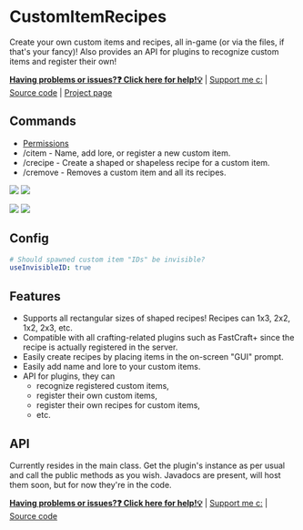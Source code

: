 # CustomItemRecipes
Create your own custom items and recipes, all in-game (or via the files, if that's your fancy)! Also provides an API for plugins to recognize custom items and register their own!

[**Having problems or issues?❓ Click here for help!💡**](../../issues) | [Support me c:](https://r.robomwm.com/patreon) | [Source code](../../) | [Project page](https://dev.bukkit.org/projects/customitemrecipes)

## Commands
- [Permissions](https://github.com/MLG-Fortress/CustomItemRecipes/blob/master/src/main/resources/plugin.yml)
- /citem - Name, add lore, or register a new custom item.
- /crecipe - Create a shaped or shapeless recipe for a custom item.
- /cremove - Removes a custom item and all its recipes.

![](https://i.imgur.com/5jjLqPf.png)
![](https://i.imgur.com/UOXdfN6.png)

![](https://i.imgur.com/nfbhY0V.png)
![](https://i.imgur.com/hMEbsrL.png)

## Config
```yaml
# Should spawned custom item "IDs" be invisible?
useInvisibleID: true
```

## Features
- Supports all rectangular sizes of shaped recipes! Recipes can 1x3, 2x2, 1x2, 2x3, etc.
- Compatible with all crafting-related plugins such as FastCraft+ since the recipe is actually registered in the server.
- Easily create recipes by placing items in the on-screen "GUI" prompt.
- Easily add name and lore to your custom items.
- API for plugins, they can
  - recognize registered custom items,
  - register their own custom items,
  - register their own recipes for custom items,
  - etc.

## API
Currently resides in the main class. Get the plugin's instance as per usual and call the public methods as you wish. Javadocs are present, will host them soon, but for now they're in the code.

[**Having problems or issues?❓ Click here for help!💡**](../../issues) | [Support me c:](https://r.robomwm.com/patreon) | [Source code](../../)

